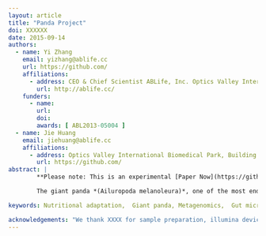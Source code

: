 ```yaml
---
layout: article
title: "Panda Project"
doi: XXXXXX
date: 2015-09-14
authors:
  - name: Yi Zhang
    email: yizhang@ablife.cc
    url: https://github.com/
    affiliations:
      - address: CEO & Chief Scientist ABLife, Inc. Optics Valley International Biomedical Park, Building 9-4,  
        url: http://ablife.cc/
    funders:
      - name: 
        url:
        doi:
        awards: [ ABL2013-05004 ]
  - name: Jie Huang
    email: jiehuang@ablife.cc
    affiliations:
      - address: Optics Valley International Biomedical Park, Building 9-4, Wuhan,Chnia
        url: https://github.com/
abstract: |
        **Please note: This is an experimental [Paper Now](https://github.com/PeerJ/paper-now) version of [this PeerJ article](https://peerj.com/articles/858/). No guarantees are given for the correctness or completeness of this experimental version.**

        The giant panda *(Ailuropoda melanoleura)*, one of the most endangered mammals with only ~2000 adult survived and less 10 new-born captive children each year in the southwestern China, is widely interested by its carnivore-like gastrointestine but herbivore-like diet that gives them a high risk of extinction (1, 2). For this mammal, a short and relatively simple digestive tract of as typical carnivore without a rumen for fermentation makes this mammal processing bamboo with a low digestibility (only ~17%), and thus they have to consuming a lot of bamboo (~12.5 kg) and time (up to 14 h) to ensure the least nutrition each day (2-4). Recently, the advent of high-throughput sequencing technologies has led to a turning point in our understanding of this animal intestinal microbial colonization. Several researches revealed the constructions and part potential functions of gut flora for this mammal by metagenomics procedure (5-8), which were more comprehensive and accurate than early culture-dependent studies (9, 10) or traditional molecular approaches (11, 12). However, with increasing projects we found there are large community variations between the different researches below, for example, Li Y, et al. (5) identified gut microbiota were contrary to Tun HM, et al. (8) with much lower diversity and dominated mainly by class *Streptococcus* but not *Gammaproteobacteria*.

keywords: Nutritional adaptation,  Giant panda, Metagenomics,  Gut microbiota

acknowledgements: "We thank XXXX for sample preparation, illumina device operations, and insightful discussions, as well as XXXX for helpful ideas and suggestions. Our gratitude also belongs to two anonymous reviewers whose valuable suggestions improved this manuscript greatly."
---
```

